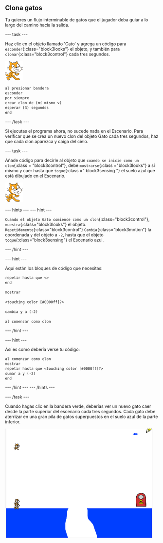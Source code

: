 ## Clona gatos

Tu quieres un flujo interminable de gatos que el jugador deba guiar a lo largo del camino hacia la salida.

\--- task \---

Haz clic en el objeto llamado 'Gato' y agrega un código para `esconder`{:class="block3looks"} el objeto, y también para `clonar`{:class="block3control"} cada tres segundos.

![Objeto Gato](images/cat-sprite.png)

```blocks3
al presionar bandera
esconder
por siempre 
crear clon de (mí mismo v)
esperar (3) segundos
end
```

\--- /task \---

Si ejecutas el programa ahora, no sucede nada en el Escenario. Para verificar que se crea un nuevo clon del objeto Gato cada tres segundos, haz que cada clon aparezca y caiga del cielo.

\--- task \---

Añade código para decirle al objeto que `cuando se inicie como un clon`{:class = "block3control"}, debe `mostrarse`{:class ="block3looks"} a sí mismo y caer hasta que `toque`{:class =" block3sensing "} el suelo azul que está dibujado en el Escenario.

![Objeto Gato](images/cat-sprite.png)

\--- hints \--- \--- hint \---

`Cuando el objeto Gato comience como un clon`{:class="block3control"}, `muestra`{:class="block3looks"} el objeto. `Repetidamente`{:class="block3control"} `Cambia`{:class="block3motion"} la coordenada `y` del objeto a `-2`, hasta que el objeto `toque`{:class="block3sensing"} el Escenario azul.

\--- /hint \---

\--- hint \---

Aquí están los bloques de código que necesitas:

```blocks3
repetir hasta que <>
end

mostrar

<touching color [#0000ff]?>

cambia y a (-2)

al comenzar como clon
```

\--- /hint \---

\--- hint \---

Así es como debería verse tu código:

```blocks3
al comenzar como clon
mostrar
repetir hasta que <touching color [#0000ff]?> 
sumar a y (-2)
end
```

\--- /hint \--- \--- /hints \---

\--- /task \---

Cuando hagas clic en la bandera verde, deberías ver un nuevo gato caer desde la parte superior del escenario cada tres segundos. Cada gato debe aterrizar en una gran pila de gatos superpuestos en el suelo azul de la parte inferior.

![Gatos que caen](images/falling-cats.png)